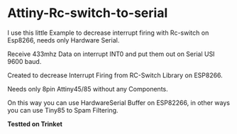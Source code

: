 # Attiny-Rc-switch-to-serial
I use this little Example to decrease interrupt firing with Rc-switch on Esp8266, needs only Hardware Serial.

Receive 433mhz Data on interrupt INT0 and put them out on Serial USI 9600 baud.

Created to decrease Interrupt Firing from RC-Switch Library on ESP8266.

Needs only 8pin Attiny45/85 without any Components.

On this way you can use HardwareSerial Buffer on ESP82266, in other ways you can use Tiny85 to Spam Filtering. 

**Testted on Trinket**
